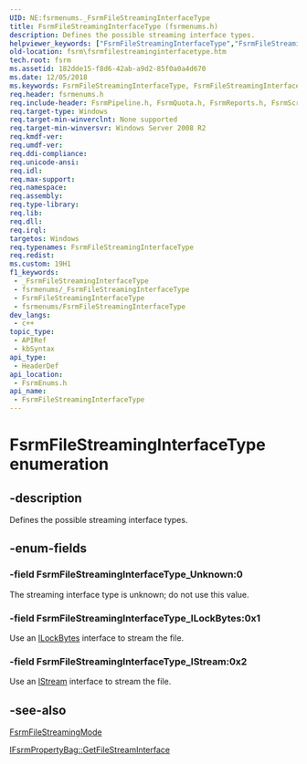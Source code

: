 ```yaml
---
UID: NE:fsrmenums._FsrmFileStreamingInterfaceType
title: FsrmFileStreamingInterfaceType (fsrmenums.h)
description: Defines the possible streaming interface types.
helpviewer_keywords: ["FsrmFileStreamingInterfaceType","FsrmFileStreamingInterfaceType enumeration [File Server Resource Manager]","FsrmFileStreamingInterfaceType_ILockBytes","FsrmFileStreamingInterfaceType_IStream","FsrmFileStreamingInterfaceType_Unknown","fs.fsrmfilestreaminginterfacetype","fsrm.fsrmfilestreaminginterfacetype","fsrmenums/FsrmFileStreamingInterfaceType","fsrmenums/FsrmFileStreamingInterfaceType_ILockBytes","fsrmenums/FsrmFileStreamingInterfaceType_IStream","fsrmenums/FsrmFileStreamingInterfaceType_Unknown"]
old-location: fsrm\fsrmfilestreaminginterfacetype.htm
tech.root: fsrm
ms.assetid: 182dde15-f8d6-42ab-a9d2-85f0a0a4d670
ms.date: 12/05/2018
ms.keywords: FsrmFileStreamingInterfaceType, FsrmFileStreamingInterfaceType enumeration [File Server Resource Manager], FsrmFileStreamingInterfaceType_ILockBytes, FsrmFileStreamingInterfaceType_IStream, FsrmFileStreamingInterfaceType_Unknown, fs.fsrmfilestreaminginterfacetype, fsrm.fsrmfilestreaminginterfacetype, fsrmenums/FsrmFileStreamingInterfaceType, fsrmenums/FsrmFileStreamingInterfaceType_ILockBytes, fsrmenums/FsrmFileStreamingInterfaceType_IStream, fsrmenums/FsrmFileStreamingInterfaceType_Unknown
req.header: fsrmenums.h
req.include-header: FsrmPipeline.h, FsrmQuota.h, FsrmReports.h, FsrmScreen.h
req.target-type: Windows
req.target-min-winverclnt: None supported
req.target-min-winversvr: Windows Server 2008 R2
req.kmdf-ver: 
req.umdf-ver: 
req.ddi-compliance: 
req.unicode-ansi: 
req.idl: 
req.max-support: 
req.namespace: 
req.assembly: 
req.type-library: 
req.lib: 
req.dll: 
req.irql: 
targetos: Windows
req.typenames: FsrmFileStreamingInterfaceType
req.redist: 
ms.custom: 19H1
f1_keywords:
 - _FsrmFileStreamingInterfaceType
 - fsrmenums/_FsrmFileStreamingInterfaceType
 - FsrmFileStreamingInterfaceType
 - fsrmenums/FsrmFileStreamingInterfaceType
dev_langs:
 - c++
topic_type:
 - APIRef
 - kbSyntax
api_type:
 - HeaderDef
api_location:
 - FsrmEnums.h
api_name:
 - FsrmFileStreamingInterfaceType
---
```


# FsrmFileStreamingInterfaceType enumeration


## -description

Defines the possible streaming interface types.

## -enum-fields

### -field FsrmFileStreamingInterfaceType_Unknown:0

The streaming interface type is unknown; do not use this value.

### -field FsrmFileStreamingInterfaceType_ILockBytes:0x1

Use an <a href="/windows/desktop/api/objidl/nn-objidl-ilockbytes">ILockBytes</a> interface to stream the file.

### -field FsrmFileStreamingInterfaceType_IStream:0x2

Use an <a href="/windows/desktop/api/objidl/nn-objidl-istream">IStream</a> interface to stream the file.

## -see-also

<a href="/windows/desktop/api/fsrmenums/ne-fsrmenums-fsrmfilestreamingmode">FsrmFileStreamingMode</a>



<a href="/previous-versions/windows/desktop/api/fsrmpipeline/nf-fsrmpipeline-ifsrmpropertybag-getfilestreaminterface">IFsrmPropertyBag::GetFileStreamInterface</a>
